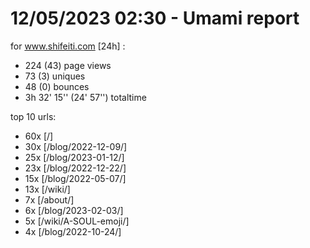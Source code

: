 # 12/05/2023 02:30 - Umami report
for www.shifeiti.com [24h] :

 - 224 (43) page views
 - 73 (3) uniques
 - 48 (0) bounces
 - 3h 32' 15'' (24' 57'') totaltime


top 10 urls:
 - 60x [/]
 - 30x [/blog/2022-12-09/]
 - 25x [/blog/2023-01-12/]
 - 23x [/blog/2022-12-22/]
 - 15x [/blog/2022-05-07/]
 - 13x [/wiki/]
 - 7x [/about/]
 - 6x [/blog/2023-02-03/]
 - 5x [/wiki/A-SOUL-emoji/]
 - 4x [/blog/2022-10-24/]


